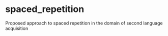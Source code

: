 # spaced_repetition
Proposed approach to spaced repetition in the domain of second language acquisition
